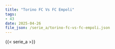```yaml
---
title: "Torino FC Vs FC Empoli"
tags:
- 43
date: 2025-04-26
file_json: /serie_a/torino-fc-vs-fc-empoli.json
---
```


{{< serie_a >}}
